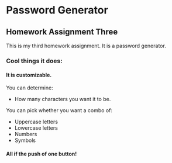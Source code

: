 # Password Generator
## Homework Assignment Three

This is my third homework assignment. It is a password generator.

### Cool things it does:
#### It is customizable. 

You can determine:
  - How many characters you want it to be.

You can pick whether you want a combo of:
  - Uppercase letters
  - Lowercase letters
  - Numbers
  - Symbols
  
#### All if the push of one button!

